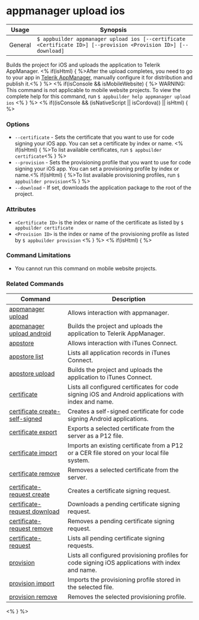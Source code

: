 appmanager upload ios
==========

Usage | Synopsis
------|-------
General | `$ appbuilder appmanager upload ios [--certificate <Certificate ID>] [--provision <Provision ID>] [--download]`

Builds the project for iOS and uploads the application to Telerik AppManager. <% if(isHtml) { %>After the upload completes, you need to go to your app in [Telerik AppManager](https://platform.telerik.com/appmanager), manually configure it for distribution and publish it.<% } %> 
<% if(isConsole && isMobileWebsite) { %>
WARNING: This command is not applicable to mobile website projects. To view the complete help for this command, run `$ appbuilder help appmanager upload ios`
<% } %>
<% if((isConsole && (isNativeScript || isCordova)) || isHtml) { %>
### Options
* `--certificate` - Sets the certificate that you want to use for code signing your iOS app. You can set a certificate by index or name. <% if(isHtml) { %>To list available certificates, run `$ appbuilder certificate`<% } %> 
* `--provision` - Sets the provisioning profile that you want to use for code signing your iOS app. You can set a provisioning profile by index or name.<% if(isHtml) { %>To list available provisioning profiles, run `$ appbuilder provision`<% } %>  
* `--download` - If set, downloads the application package to the root of the project.

### Attributes
* `<Certificate ID>` is the index or name of the certificate as listed by `$ appbuilder certificate`
* `<Provision ID>` is the index or name of the provisioning profile as listed by `$ appbuilder provision`
<% } %> 
<% if(isHtml) { %> 
### Command Limitations

* You cannot run this command on mobile website projects.

### Related Commands

Command | Description
----------|----------
[appmanager upload](appmanager.html) | Allows interaction with appmanager.
[appmanager upload android](appmanager-upload-android.html) | Builds the project and uploads the application to Telerik AppManager.
[appstore](appstore.html) | Allows interaction with iTunes Connect.
[appstore list](appstore-list.html) | Lists all application records in iTunes Connect.
[appstore upload](appstore-upload.html) | Builds the project and uploads the application to iTunes Connect.
[certificate](certificate.html) | Lists all configured certificates for code signing iOS and Android applications with index and name.
[certificate create-self-signed](certificate-create-self-signed.html) | Creates a self-signed certificate for code signing Android applications.
[certificate export](certificate-export.html) | Exports a selected certificate from the server as a P12 file.
[certificate import](certificate-import.html) | Imports an existing certificate from a P12 or a CER file stored on your local file system.
[certificate remove](certificate-remove.html) | Removes a selected certificate from the server.
[certificate-request create](certificate-request-create.html) | Creates a certificate signing request.
[certificate-request download](certificate-request-download.html) | Downloads a pending certificate signing request.
[certificate-request remove](certificate-request-remove.html) | Removes a pending certificate signing request.
[certificate-request](certificate-request.html) | Lists all pending certificate signing requests.
[provision](provision.html) | Lists all configured provisioning profiles for code signing iOS applications with index and name.
[provision import](provision-import.html) | Imports the provisioning profile stored in the selected file.
[provision remove](provision-remove.html) | Removes the selected provisioning profile.
<% } %>